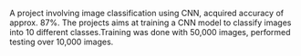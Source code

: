 
A project involving image classification using CNN, acquired accuracy of approx. 87%. The projects aims at training a CNN model to classify images into 10 different classes.Training was done with 50,000 images, performed testing over 10,000 images.
